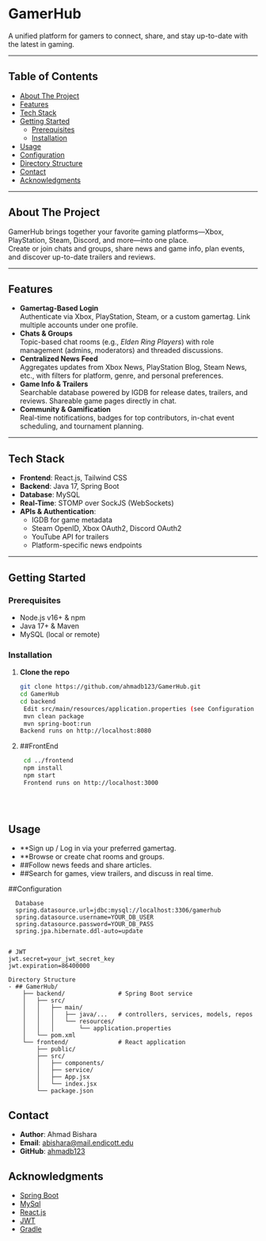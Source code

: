 # GamerHub  
A unified platform for gamers to connect, share, and stay up-to-date with the latest in gaming.

---

## Table of Contents
- [About The Project](#about-the-project)  
- [Features](#features)  
- [Tech Stack](#tech-stack)  
- [Getting Started](#getting-started)  
  - [Prerequisites](#prerequisites)  
  - [Installation](#installation)  
- [Usage](#usage)  
- [Configuration](#configuration)  
- [Directory Structure](#directory-structure)  
- [Contact](#contact)  
- [Acknowledgments](#acknowledgments)  

---

## About The Project
GamerHub brings together your favorite gaming platforms—Xbox, PlayStation, Steam, Discord, and more—into one place.  
Create or join chats and groups, share news and game info, plan events, and discover up-to-date trailers and reviews.

---

## Features
- **Gamertag-Based Login**  
  Authenticate via Xbox, PlayStation, Steam, or a custom gamertag. Link multiple accounts under one profile.  
- **Chats & Groups**  
  Topic-based chat rooms (e.g., *Elden Ring Players*) with role management (admins, moderators) and threaded discussions.  
- **Centralized News Feed**  
  Aggregates updates from Xbox News, PlayStation Blog, Steam News, etc., with filters for platform, genre, and personal preferences.  
- **Game Info & Trailers**  
  Searchable database powered by IGDB for release dates, trailers, and reviews. Shareable game pages directly in chat.  
- **Community & Gamification**  
  Real-time notifications, badges for top contributors, in-chat event scheduling, and tournament planning.

---

## Tech Stack
- **Frontend**: React.js, Tailwind CSS  
- **Backend**: Java 17, Spring Boot  
- **Database**: MySQL  
- **Real-Time**: STOMP over SockJS (WebSockets)  
- **APIs & Authentication**:  
  - IGDB for game metadata  
  - Steam OpenID, Xbox OAuth2, Discord OAuth2  
  - YouTube API for trailers  
  - Platform-specific news endpoints  

---

## Getting Started

### Prerequisites
- Node.js v16+ & npm  
- Java 17+ & Maven  
- MySQL (local or remote)

### Installation

1. **Clone the repo**  
   ```bash
   git clone https://github.com/ahmadb123/GamerHub.git
   cd GamerHub
   cd backend
    Edit src/main/resources/application.properties (see Configuration below)
    mvn clean package
    mvn spring-boot:run
   Backend runs on http://localhost:8080
2. ##FrontEnd
   ```bash
    cd ../frontend
    npm install
    npm start
    Frontend runs on http://localhost:3000
 

  
## Usage
- **Sign up / Log in via your preferred gamertag.
- **Browse or create chat rooms and groups.
- ##Follow news feeds and share articles.
- ##Search for games, view trailers, and discuss in real time.

##Configuration

      Database
      spring.datasource.url=jdbc:mysql://localhost:3306/gamerhub
      spring.datasource.username=YOUR_DB_USER
      spring.datasource.password=YOUR_DB_PASS
      spring.jpa.hibernate.ddl-auto=update
    

    # JWT
    jwt.secret=your_jwt_secret_key
    jwt.expiration=86400000

    Directory Structure
    - ## GamerHub/
        ├── backend/               # Spring Boot service
        │   ├── src/
        │   │   ├── main/
        │   │   │   ├── java/...   # controllers, services, models, repos
        │   │   │   └── resources/
        │   │   │       └── application.properties
        │   └── pom.xml
        └── frontend/              # React application
            ├── public/
            ├── src/
            │   ├── components/
            │   ├── service/
            │   ├── App.jsx
            │   └── index.jsx
            └── package.json


## Contact
- **Author**: Ahmad Bishara  
- **Email**: [abishara@mail.endicott.edu](mailto:abishara@mail.endicott.edu)  
- **GitHub**: [ahmadb123](https://github.com/ahmadb123)


## Acknowledgments
- [Spring Boot](https://spring.io/projects/spring-boot)
- [MySql](https://www.mysql.com/)
- [React.js](https://reactjs.org/)
- [JWT](https://jwt.io/)
- [Gradle](https://gradle.org/)



  


